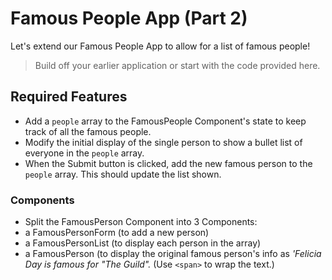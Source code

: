 # Famous People App (Part 2)

Let's extend our Famous People App to allow for a list of famous people!

> Build off your earlier application or start with the code provided here.

## Required Features

- Add a `people` array to the FamousPeople Component's state to keep track of all the famous people.
- Modify the initial display of the single person to show a bullet list of everyone in the `people` array.
- When the Submit button is clicked, add the new famous person to the `people` array. This should update the list shown.

### Components
 - Split the FamousPerson Component into 3 Components:
  - a FamousPersonForm (to add a new person)
  - a FamousPersonList (to display each person in the array)
  - a FamousPerson (to display the original famous person's info as *'Felicia Day is famous for "The Guild".* (Use `<span>` to wrap the text.)

